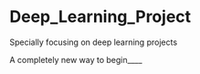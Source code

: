 # Deep_Learning_Project
Specially focusing on deep learning projects 
<p>A completely new way to begin____</p>
